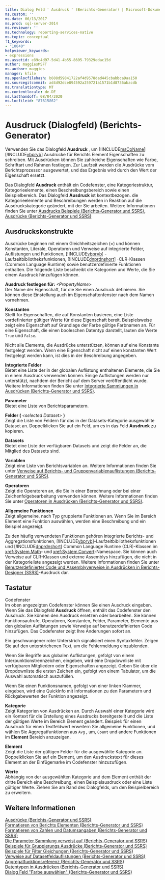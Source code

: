 ```yaml
---
title: Dialog Feld ' Ausdruck ' (Berichts-Generator) | Microsoft-Dokumentation
ms.custom: ''
ms.date: 06/13/2017
ms.prod: sql-server-2014
ms.reviewer: ''
ms.technology: reporting-services-native
ms.topic: conceptual
f1_keywords:
- "10040"
helpviewer_keywords:
- expressions
ms.assetid: e89c4d97-5d41-4b55-8695-79329edac15d
author: maggiesMSFT
ms.author: maggies
manager: kfile
ms.openlocfilehash: b608d59841722af4d9578dad445cbabbca9aa150
ms.sourcegitcommit: ad4d92dce894592a259721a1571b1d8736abacdb
ms.translationtype: MT
ms.contentlocale: de-DE
ms.lasthandoff: 08/04/2020
ms.locfileid: "87615862"
---
```

# <a name="expression-dialog-box-report-builder"></a>Ausdruck (Dialogfeld) (Berichts-Generator)
  Verwenden Sie das Dialogfeld **Ausdruck** , um [!INCLUDE[msCoName](../includes/msconame-md.md)] [!INCLUDE[vbprvb](../includes/vbprvb-md.md)] Ausdrücke für Berichts Element Eigenschaften zu schreiben. Mit Ausdrücken können Sie zahlreiche Eigenschaften wie Farbe, Schriftart und Rahmen festlegen. Zur Laufzeit werden die Ausdrücke vom Berichtsprozessor ausgewertet, und das Ergebnis wird durch den Wert der Eigenschaft ersetzt.  
  
 Das Dialogfeld **Ausdruck** enthält ein Codefenster, eine Kategoriestruktur, Kategorieelemente, einen Beschreibungsbereich sowie einen Beispielbereich. Das Dialogfeld **Ausdruck** ist kontextbezogen. die Kategorieelemente und Beschreibungen werden in Reaktion auf die Ausdruckskategorie geändert, mit der Sie arbeiten. Weitere Informationen finden Sie unter [Ausdrucks Beispiele &#40;Berichts-Generator und SSRS&#41;](report-design/expression-examples-report-builder-and-ssrs.md), [Ausdrücke &#40;Berichts-Generator und SSRS&#41;](report-design/expressions-report-builder-and-ssrs.md)  
  
## <a name="expression-constructs"></a>Ausdruckskonstrukte  
 Ausdrücke beginnen mit einem Gleichheitszeichen (=) und können Konstanten, Literale, Operatoren und Verweise auf integrierte Felder, Auflistungen und Funktionen, [!INCLUDE[vbprvb](../includes/vbprvb-md.md)] -Laufzeitbibliotheksfunktionen, [!INCLUDE[dnprdnshort](../includes/dnprdnshort-md.md)] -CLR-Klassen (Common Language Runtime) sowie benutzerdefinierte Funktionen enthalten. Die folgende Liste beschreibt die Kategorien und Werte, die Sie einem Ausdruck hinzufügen können.  
  
 **Ausdruck festlegen für:**  _\<PropertyName>_  
 Der Name der Eigenschaft, für die Sie einen Ausdruck definieren. Sie können diese Einstellung auch im Eigenschaftenfenster nach dem Namen vornehmen.  
  
 **Konstanten**  
 Stellt für Eigenschaften, die auf Konstanten basieren, eine Liste vordefinierter gültiger Werte für diese Eigenschaft bereit. Beispielsweise zeigt eine Eigenschaft auf Grundlage der Farbe gültige Farbnamen an. Für eine Eigenschaft, die einen booleschen Datentyp darstellt, lauten die Werte `True` und `False`.  
  
 Nicht alle Elemente, die Ausdrücke unterstützen, können auf eine Konstante festgelegt werden. Wenn eine Eigenschaft nicht auf einen konstanten Wert festgelegt werden kann, ist dies in der Beschreibung angegeben.  
  
 **Integrierte Felder**  
 Bietet eine Liste der in der globalen Auflistung enthaltenen Elemente, die Sie in einem Ausdruck verwenden können. Einige Auflistungen werden nur unterstützt, nachdem der Bericht auf dem Server veröffentlicht wurde. Weitere Informationen finden Sie unter [Integrierte Sammlungen in Ausdrücken &#40;Berichts-Generator und SSRS&#41;](report-design/built-in-collections-in-expressions-report-builder.md).  
  
 **Parameter**  
 Bietet eine Liste von Berichtsparametern.  
  
 **Felder (** _\<selected Dataset>_ **)**  
 Zeigt die Liste von Feldern für das in der Datasets-Kategorie ausgewählte Dataset an. Doppelklicken Sie auf ein Feld, um es in das Feld **Ausdruck** zu kopieren.  
  
 **Datasets**  
 Bietet eine Liste der verfügbaren Datasets und zeigt die Felder an, die Mitglied des Datasets sind.  
  
 **Variablen**  
 Zeigt eine Liste von Berichtsvariablen an. Weitere Informationen finden Sie unter [Verweise auf Berichts- und Gruppenvariablenauflistungen &#40;Berichts-Generator und SSRS&#41;](report-design/built-in-collections-report-and-group-variables-references-report-builder.md).  
  
 **Operatoren**  
 Zeigt die Operatoren an, die Sie in einer Berechnung oder bei einer Zeichenfolgebearbeitung verwenden können. Weitere Informationen finden Sie unter [Operatoren in Ausdrücken &#40;Berichts-Generator und SSRS&#41;](report-design/operators-in-expressions-report-builder-and-ssrs.md).  
  
 **Allgemeine Funktionen**  
 Zeigt allgemeine, nach Typ gruppierte Funktionen an. Wenn Sie im Bereich Element eine Funktion auswählen, werden eine Beschreibung und ein Beispiel angezeigt.  
  
 Zu den häufig verwendeten Funktionen gehören integrierte Berichts- und Aggregationsfunktionen, [!INCLUDE[vbprvb](../includes/vbprvb-md.md)]-Laufzeitbibliotheksfunktionen und [!INCLUDE[dnprdnshort](../includes/dnprdnshort-md.md)] Common Language Runtime (CLR)-Klassen im <xref:System.Math>- und <xref:System.Convert>-Namespace. Sie können auch Verweise auf CLR-Klassen und externe Assemblys hinzufügen, die nicht in der Kategorieliste angezeigt werden. Weitere Informationen finden Sie unter [Benutzerdefinierter Code und Assemblyverweise in Ausdrücken in Berichts-Designer &#40;SSRS&#41;](report-design/custom-code-and-assembly-references-in-expressions-in-report-designer-ssrs.md)-Ausdruck dar.  
  
## <a name="options"></a>Tastatur  
 Codefenster  
 Im oben angezeigten Codefenster können Sie einen Ausdruck eingeben. Wenn Sie das Dialogfeld **Ausdruck** öffnen, enthält das Codefenster den Ausdruck. Sie können den Ausdruck ersetzen oder bearbeiten. Sie können Funktionsaufrufe, Operatoren, Konstanten, Felder, Parameter, Elemente aus den globalen Auflistungen sowie Verweise auf benutzerdefinierten Code hinzufügen. Das Codefenster zeigt Ihre Änderungen sofort an.  
  
 Ein geschwungener roter Unterstrich signalisiert einen Syntaxfehler. Zeigen Sie auf den unterstrichenen Text, um die Fehlermeldung einzublenden.  
  
 Wenn Sie Begriffe aus globalen Auflistungen, gefolgt von einem Interpunktionstrennzeichen, eingeben, wird eine Dropdownliste mit verfügbaren Mitgliedern oder Eigenschaften angezeigt. Geben Sie über die Dropdownliste die ersten Zeichen ein, gefolgt von einem Tabulator, um die Auswahl automatisch auszufüllen.  
  
 Wenn Sie einen Funktionsnamen, gefolgt von einer linken Klammer, eingeben, wird eine QuickInfo mit Informationen zu den Parametern und Rückgabewerten der Funktion angezeigt.  
  
 **Kategorie**  
 Zeigt Kategorien von Ausdrücken an. Durch Auswahl einer Kategorie wird ein Kontext für die Erstellung eines Ausdrucks bereitgestellt und die Liste der gültigen Werte im Bereich Element geändert. Beispiel: für einen Ausdruck für einen Textfeldwert erweitern Sie allgemeine Funktionen, und wählen Sie Aggregatfunktionen aus `Avg` , um, `Count` und andere Funktionen im **Element** Bereich anzuzeigen.  
  
 **Element**  
 Zeigt die Liste der gültigen Felder für die ausgewählte Kategorie an. Doppelklicken Sie auf ein Element, um den Ausdruckstext für dieses Element an der Einfügemarke im Codefenster hinzuzufügen.  
  
 **Werte**  
 Abhängig von der ausgewählten Kategorie und dem Element enthält der dritte Bereich eine Beschreibung, einen Beispielausdruck oder eine Liste gültiger Werte. Ziehen Sie am Rand des Dialogfelds, um den Beispielbereich zu erweitern.  
  
## <a name="see-also"></a>Weitere Informationen  
 [Ausdrücke &#40;Berichts-Generator und SSRS&#41;](report-design/expressions-report-builder-and-ssrs.md)   
 [Formatieren von Berichts Elementen &#40;Berichts-Generator und SSRS&#41;](report-design/formatting-report-items-report-builder-and-ssrs.md)   
 [Formatieren von Zahlen und Datumsangaben &#40;Berichts-Generator und SSRS&#41;](report-design/formatting-numbers-and-dates-report-builder-and-ssrs.md)   
 [Die Parameter Sammlung verweist auf &#40;Berichts-Generator und SSRS&#41;](report-design/built-in-collections-parameters-collection-references-report-builder.md)   
 [Beispiele für Gruppierungs Ausdrücke &#40;Berichts-Generator und SSRS&#41;](report-design/group-expression-examples-report-builder-and-ssrs.md)   
 [Beispiele für Filter Gleichungen &#40;Berichts-Generator und SSRS&#41;](report-design/filter-equation-examples-report-builder-and-ssrs.md)   
 [Verweise auf Datasetfeldauflistungen &#40;Berichts-Generator und SSRS&#41;](report-design/built-in-collections-dataset-fields-collection-references-report-builder.md)   
 [Aggregatfunktionsreferenz &#40;Berichts-Generator und SSRS&#41;](report-design/report-builder-functions-aggregate-functions-reference.md)   
 [Datentypen in Ausdrücken &#40;Berichts-Generator und SSRS&#41;](report-design/data-types-in-expressions-report-builder-and-ssrs.md)   
 [Dialog Feld "Farbe auswählen" &#40;Berichts-Generator und SSRS&#41;](../../2014/reporting-services/select-color-dialog-box-report-builder-and-ssrs.md)  
  
  
